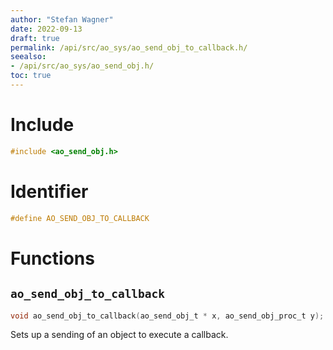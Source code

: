```yaml
---
author: "Stefan Wagner"
date: 2022-09-13
draft: true
permalink: /api/src/ao_sys/ao_send_obj_to_callback.h/
seealso:
- /api/src/ao_sys/ao_send_obj.h/
toc: true
---
```


# Include

```c
#include <ao_send_obj.h>
```

# Identifier

```c
#define AO_SEND_OBJ_TO_CALLBACK
```

# Functions

## `ao_send_obj_to_callback`

```c
void ao_send_obj_to_callback(ao_send_obj_t * x, ao_send_obj_proc_t y);
```

Sets up a sending of an object to execute a callback.
